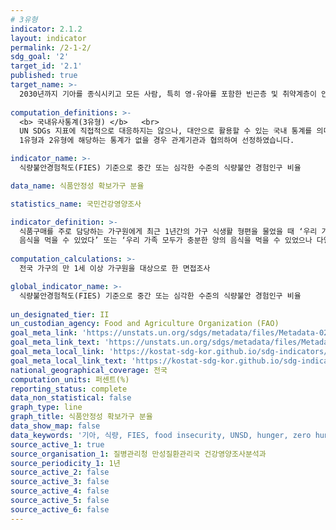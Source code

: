 ```yaml
---
# 3유형
indicator: 2.1.2
layout: indicator
permalink: /2-1-2/
sdg_goal: '2'
target_id: '2.1'
published: true
target_name: >-
  2030년까지 기아를 종식시키고 모든 사람, 특히 영·유아를 포함한 빈곤층 및 취약계층이 안전하고 영양가 있으며 충분한 식량에 접근할 수 있도록 보장
  
computation_definitions: >-
  <b> 국내유사통계(3유형) </b>   <br>
  UN SDGs 지표에 직접적으로 대응하지는 않으나, 대안으로 활용할 수 있는 국내 통계를 의미합니다.    <br> 
  1유형과 2유형에 해당하는 통계가 없을 경우 관계기관과 협의하여 선정하였습니다.  

indicator_name: >-
  식량불안경험척도(FIES) 기준으로 중간 또는 심각한 수준의 식량불안 경험인구 비율

data_name: 식품안정성 확보가구 분율

statistics_name: 국민건강영양조사

indicator_definition: >-
  식품구매를 주로 담당하는 가구원에게 최근 1년간의 가구 식생활 형편을 물었을 때 ‘우리 가족 모두가 원하는 만큼의 충분한 양과 다양한 종류의 
  음식을 먹을 수 있었다’ 또는 ‘우리 가족 모두가 충분한 양의 음식을 먹을 수 있었으나 다양한 종류의 음식은 먹지 못했다’고 응답한 가구의 비율    
  
computation_calculations: >-
  전국 가구의 만 1세 이상 가구원을 대상으로 한 면접조사

global_indicator_name: >-
  식량불안경험척도(FIES) 기준으로 중간 또는 심각한 수준의 식량불안 경험인구 비율
  
un_designated_tier: II
un_custodian_agency: Food and Agriculture Organization (FAO)
goal_meta_link: 'https://unstats.un.org/sdgs/metadata/files/Metadata-02-01-02.pdf'
goal_meta_link_text: 'https://unstats.un.org/sdgs/metadata/files/Metadata-02-01-02.pdf'
goal_meta_local_link: 'https://kostat-sdg-kor.github.io/sdg-indicators/public/data/Metadata-02-01-02_KOR.pdf'
goal_meta_local_link_text: 'https://kostat-sdg-kor.github.io/sdg-indicators/public/data/Metadata-02-01-02_KOR.pdf'
national_geographical_coverage: 전국
computation_units: 퍼센트(%)
reporting_status: complete
data_non_statistical: false
graph_type: line
graph_title: 식품안정성 확보가구 분율
data_show_map: false
data_keywords: '기아, 식량, FIES, food insecurity, UNSD, hunger, zero hunger'
source_active_1: true
source_organisation_1: 질병관리청 만성질환관리국 건강영양조사분석과
source_periodicity_1: 1년
source_active_2: false
source_active_3: false
source_active_4: false
source_active_5: false
source_active_6: false
---
```


